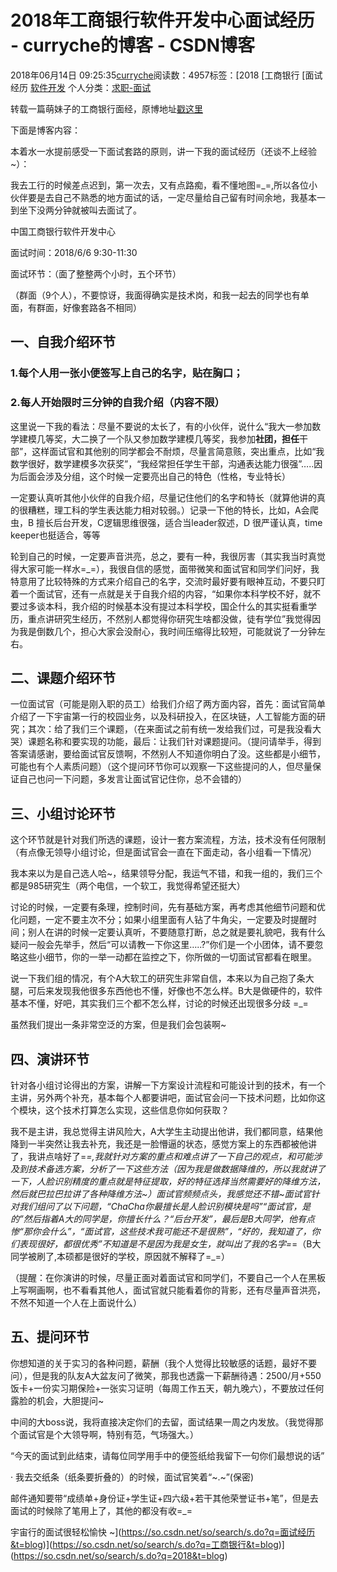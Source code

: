# 2018年工商银行软件开发中心面试经历 - curryche的博客 - CSDN博客





2018年06月14日 09:25:35[curryche](https://me.csdn.net/whwan11)阅读数：4957标签：[2018																[工商银行																[面试经历																[软件开发](https://so.csdn.net/so/search/s.do?q=软件开发&t=blog)
个人分类：[求职-面试](https://blog.csdn.net/whwan11/article/category/7737066)





转载一篇萌妹子的工商银行面经，原博地址[戳这里](https://blog.csdn.net/weixin_40411446/article/details/80604169)

下面是博客内容：

本着水一水提前感受一下面试套路的原则，讲一下我的面试经历（还谈不上经验~）：

我去工行的时候差点迟到，第一次去，又有点路痴，看不懂地图=_=,所以各位小伙伴要是去自己不熟悉的地方面试的话，一定尽量给自己留有时间余地，我基本一到坐下没两分钟就被叫去面试了。

中国工商银行软件开发中心

面试时间：2018/6/6    9:30-11:30

面试环节：（面了整整两个小时，五个环节）

（群面（9个人），不要惊讶，我面得确实是技术岗，和我一起去的同学也有单面，有群面，好像套路各不相同）

## 一、自我介绍环节

### 1.每个人用一张小便签写上自己的名字，贴在胸口；

### 2.每人开始限时三分钟的自我介绍（内容不限）

这里说一下我的看法：尽量不要说的太长了，有的小伙伴，说什么“我大一参加数学建模几等奖，大二换了一个队又参加数学建模几等奖，我参加**社团，担任**干部”，这样面试官和其他别的同学都会不耐烦，尽量言简意赅，突出重点，比如“我数学很好，数学建模多次获奖”，“我经常担任学生干部，沟通表达能力很强”…..因为后面会涉及分组，这个时候一定要亮出自己的特色（性格，专业特长）

一定要认真听其他小伙伴的自我介绍，尽量记住他们的名字和特长（就算他讲的真的很糟糕，理工科的学生表达能力相对较弱。）记录一下他的特长，比如，A会爬虫，B 擅长后台开发，C逻辑思维很强，适合当leader叙述，D 很严谨认真，time keeper也挺适合，等等

轮到自己的时候，一定要声音洪亮，总之，要有一种，我很厉害（其实我当时真觉得大家可能一样水=_=），我很自信的感觉，面带微笑和面试官和同学们问好，我特意用了比较特殊的方式来介绍自己的名字，交流时最好要有眼神互动，不要只盯着一个面试官，还有一点就是关于自我介绍的内容，“如果你本科学校不好，就不要过多谈本科，我介绍的时候基本没有提过本科学校，国企什么的其实挺看重学历，重点讲研究生经历，不然别人都觉得你研究生啥都没做，徒有学位”我觉得因为我是倒数几个，担心大家会没耐心，我时间压缩得比较短，可能就说了一分钟左右。

## 二、课题介绍环节

一位面试官（可能是刚入职的员工）给我们介绍了两方面内容，首先：面试官简单介绍了一下宇宙第一行的校园业务，以及科研投入，在区块链，人工智能方面的研究；其次：给了我们三个课题，（在来面试之前有统一发给我们过，可是我没看大哭）课题名称和要实现的功能，最后：让我们针对课题提问。（提问请举手，得到答案请感谢，要给面试官反馈啊，不然别人不知道你明白了没。这些都是小细节，可能也有个人素质问题）（这个提问环节你可以观察一下这些提问的人，但尽量保证自己也问一下问题，多发言让面试官记住你，总不会错的）

## 三、小组讨论环节

这个环节就是针对我们所选的课题，设计一套方案流程，方法，技术没有任何限制（有点像无领导小组讨论，但是面试官会一直在下面走动，各小组看一下情况）

我本来以为是自己选人哈~，结果领导分配，我运气不错，和我一组的，我们三个都是985研究生（两个电信，一个软工，我觉得希望还挺大）

讨论的时候，一定要有条理，控制时间，先有基础方案，再考虑其他细节问题和优化问题，一定不要主次不分；如果小组里面有人钻了牛角尖，一定要及时提醒时间；别人在讲的时候一定要认真听，不要随意打断，总之就是要礼貌吧，我有什么疑问一般会先举手，然后“可以请教一下你这里…..?”你们是一个小团体，请不要忽略这些小细节，你的一举一动都在监控之下，你所做的一切面试官都看在眼里。

说一下我们组的情况，有个A大软工的研究生非常自信，本来以为自己抱了条大腿，可后来发现我他很多东西他也不懂，好像也不怎么样。B大是做硬件的，软件基本不懂，好吧，其实我们三个都不怎么样，讨论的时候还出现很多分歧 =_=

虽然我们提出一条非常空泛的方案，但是我们会包装啊~

## 四、演讲环节

针对各小组讨论得出的方案，讲解一下方案设计流程和可能设计到的技术，有一个主讲，另外两个补充，基本每个人都要讲吧，面试官会问一下技术问题，比如你这个模块，这个技术打算怎么实现，这些信息你如何获取？

我不是主讲，我总觉得主讲风险大，A大学生主动提出他讲，我们都同意，结果他降到一半突然让我去补充，我还是一脸懵逼的状态，感觉方案上的东西都被他讲了，我讲点啥好了=*=,我就针对方案的重点和难点讲了一下自己的观点，和可能涉及到技术备选方案，分析了一下这些方法（因为我是做数据降维的，所以我就讲了一下，人脸识别精度的重点就是特征提取，好的特征选择当然需要好的降维方法，然后就巴拉巴拉讲了各种降维方法~）面试官频频点头，我感觉还不错~面试官针对我们组问了以下问题，“ChaCha你最擅长是人脸识别模块是吗”“面试官，是的”然后指着A大的同学是，你擅长什么？“后台开发”，最后是B大同学，他有点惨“那你会什么”，“面试官，这些技术我可能还不是很熟”，“好的，我知道了，你们表现很好，都很优秀”不知道是不是因为我是女生，就叫出了我的名字=*=（B大同学被刷了,本硕都是很好的学校，原因就不解释了=_=）

（提醒：在你演讲的时候，尽量正面对着面试官和同学们，不要自己一个人在黑板上写啊画啊，也不看看其他人，面试官就只能看着你的背影，还有尽量声音洪亮，不然不知道一个人在上面说什么）

## 五、提问环节

你想知道的关于实习的各种问题，薪酬（我个人觉得比较敏感的话题，最好不要问），但是我的队友A大盆友问了微笑，那我也透露一下薪酬待遇：2500/月+550饭卡+一份实习期保险+一张实习证明（每周工作五天，朝九晚六），不要放过任何露脸的机会，大胆提问~

中间的大boss说，我将直接决定你们的去留，面试结果一周之内发放。（我觉得那个面试官是个大领导啊，特别有范，气场强大。）

“今天的面试到此结束，请每位同学用手中的便签纸给我留下一句你们最想说的话”

·  我去交纸条（纸条要折叠的）的时候，面试官笑着“~.~”(保密)

邮件通知要带“成绩单+身份证+学生证+四六级+若干其他荣誉证书+笔”，但是去面试的时候除了笔用上了，其他的都没有收=_=

宇宙行的面试很轻松愉快  ~](https://so.csdn.net/so/search/s.do?q=面试经历&t=blog)](https://so.csdn.net/so/search/s.do?q=工商银行&t=blog)](https://so.csdn.net/so/search/s.do?q=2018&t=blog)




